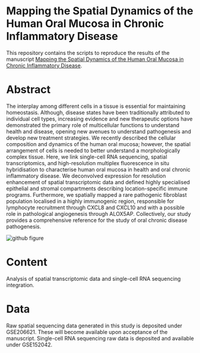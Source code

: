 # Mapping the Spatial Dynamics of the Human Oral Mucosa in Chronic Inflammatory Disease

This repository contains the scripts to reproduce the results of the manuscript [Mapping the Spatial Dynamics of the Human Oral Mucosa in Chronic Inflammatory Disease](https://www.biorxiv.org/content/10.1101/2022.07.05.498778v1).

# Abstract
The interplay among different cells in a tissue is essential for maintaining homeostasis. Although, disease states have been traditionally attributed to individual cell types, increasing evidence and new therapeutic options have demonstrated the primary role of multicellular functions to understand health and disease, opening new avenues to understand pathogenesis and develop new treatment strategies.  We recently described the cellular composition and dynamics of the human oral mucosa; however, the spatial arrangement of cells is needed to better understand a morphologically complex tissue. Here, we link single-cell RNA sequencing, spatial transcriptomics, and high-resolution multiplex fluorescence in situ hybridisation to characterise human oral mucosa in health and oral chronic inflammatory disease. We deconvolved expression for resolution enhancement of spatial transcriptomic data and defined highly specialised epithelial and stromal compartments describing location-specific immune programs. Furthermore, we spatially mapped a rare pathogenic fibroblast population localised in a highly immunogenic region, responsible for lymphocyte recruitment through CXCL8 and CXCL10 and with a possible role in pathological angiogenesis through ALOX5AP. Collectively, our study provides a comprehensive reference for the study of oral chronic disease pathogenesis.

![github figure](https://user-images.githubusercontent.com/41868248/177250736-8ccad5a5-6580-4937-8193-84786838a550.png)


# Content
Analysis of spatial transcriptomic data and single-cell RNA sequencing integration.

# Data
Raw spatial sequencing data generated in this study is deposited under GSE206621. These will become available upon acceptance of the manuscript. Single-cell RNA sequencing raw data is deposited and available under GSE152042.

